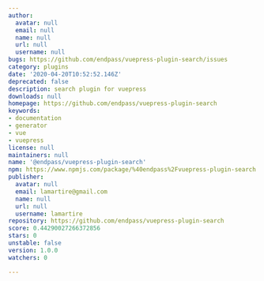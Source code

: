 ```yaml
---
author:
  avatar: null
  email: null
  name: null
  url: null
  username: null
bugs: https://github.com/endpass/vuepress-plugin-search/issues
category: plugins
date: '2020-04-20T10:52:52.146Z'
deprecated: false
description: search plugin for vuepress
downloads: null
homepage: https://github.com/endpass/vuepress-plugin-search
keywords:
- documentation
- generator
- vue
- vuepress
license: null
maintainers: null
name: '@endpass/vuepress-plugin-search'
npm: https://www.npmjs.com/package/%40endpass%2Fvuepress-plugin-search
publisher:
  avatar: null
  email: lamartire@gmail.com
  name: null
  url: null
  username: lamartire
repository: https://github.com/endpass/vuepress-plugin-search
score: 0.44290027266372856
stars: 0
unstable: false
version: 1.0.0
watchers: 0

---
```


